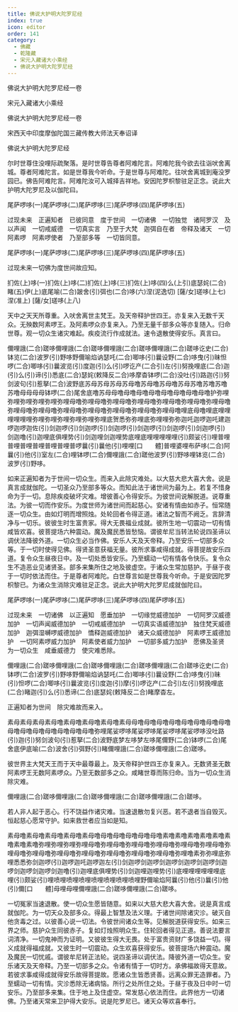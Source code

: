 ```yaml
---
title: 佛说大护明大陀罗尼经
index: true
icon: editor
order: 141
category:
  - 佛藏
  - 乾隆藏
  - 宋元入藏诸大小乘经
  - 佛说大护明大陀罗尼经
---
```


佛说大护明大陀罗尼经一卷  

宋元入藏诸大小乘经  

佛说大护明大陀罗尼经一卷  

宋西天中印度摩伽陀国三藏传教大师法天奉诏译  

佛说大护明大陀罗尼经  

尔时世尊住没哩际疏聚落。是时世尊告尊者阿难陀言。阿难陀我今欲去往诣吠舍离城。尊者阿难陀言。如是世尊我今听命。于是世尊与阿难陀。往吠舍离城到庵没罗园已。佛告阿难陀言。阿难陀汝可入城择吉祥地。安因陀罗枳黎驻足正念。说此大护明大陀罗尼及以伽陀曰。  

尾萨啰哆(一)尾萨啰哆(二)尾萨啰哆(三)尾萨啰哆(四)尾萨啰哆(五)  

过现未来　正遍知者　已彼同意　度于世间　一切诸佛　一切独觉　诸阿罗汉　及以声闻　一切戒威德　一切真实言　乃至于大梵　迦弭自在者　帝释及诸天　一切阿素啰　阿素啰使者　乃至部多等　一切皆同意。  

尾萨啰哆(一)尾萨啰哆(二)尾萨啰哆(三)尾萨啰哆(四)尾萨啰哆(五)  

过现未来一切佛为度世间故应知。  

扪佐(上)哆(一)扪佐(上)哆(二)扪佐(上)哆(三)扪佐(上)哆(四)么(上引)底瑟姹(二合)睹(五)伊(上)底尾喻(二合)跛舍(引)弭也(二合)哆(六)涅(泥逸切) [薩/女]瑳哆(上七)涅(准上) [薩/女]瑳哆(上八)  

天中之天天所尊重。入吠舍离世主梵王。及天帝释护世四王。亦复来入无数千天众。无殃数阿素啰王。及阿素啰众亦复来入。乃至无量千部多众等亦复随入。归命世尊。观一切众生诸灾难起。疾疫流行作成就法。速令退散使得安乐。真言曰。  

儞哩誐(二合)蹉哆儞哩誐(二合)蹉哆儞哩誐(二合)蹉哆儞哩誐(二合)蹉哆讫史(二合)钵览(二合)波罗(引)野哆野儞喻焰讷瑟吒(二合)唧哆(引)曩设野(二合)哆曳(引)昧怛啰(二合)唧哆(引)曩波览(引)度迦(引)么(引)啰讫产(二合引)左(引)努挽哩底(二合)迦(引)么(引)谛(引)悉底(二合)瑟姹(敕降反二合)哆摩杳钵啰(二合)没吐(引)路迦(引)努剑波句(引)惹拏(二合)波野底苏母苏母苏母苏母噜苏母噜苏母噜苏母苏噜苏噜苏噜苏噜母母母母钵啰(二合)尾舍底噜苏母母噜母噜母噜母噜母噜母噜母噜母噜护弥哩弥哩弥哩弥哩弥哩弥哩母噜弥哩母噜弥哩母噜弥哩母噜弥哩母噜弥哩母噜弥哩母噜弥哩母噜弥哩母噜弥哩母噜弥哩母噜弥哩母噜弥哩母噜弥哩母噜哩底母噜哩底哩哩哩哩哩哩弥哩弥哩弥哩弥哩弥哩弥哩底贺悉弥弥哩底弥哩哩弥弥迦吒迦啰迦吒建迦啰迦啰迦佐(引)剑迦啰(引)剑迦啰(引)剑迦啰(引)剑迦啰(引)剑迦啰(引)剑迦啰(引)剑迦噜(引)迦哩底俱哩势(引)剑迦哩剑迦哩势底哩底哩哩哩哩哩(引)颇娑(引)哩普哩普哩普哩普哩普哩普哩普啰曩(引)曩他(引)哩哩[口　　體]普哩婆哩布萨哆(二合)阿曩(引)他(引)室左(二合)哩钵啰(二合)儞哩誐(二合)蹉他波罗(引)野哆哩钵览(二合)波罗(引)野哆。  

如来正遍知者为于世间一切众生。而来入此除灾难处。以大慈大悲大喜大舍。说是真言成就伽陀。一切圣众乃至部多等众。而知此法于诸世间为最为上。若复不惜身命为于一切。息除疾疫破坏灾难。增彼善心令得安乐。为彼世间说解脱道。说尊重法。为彼一切而作安乐。为度世师为诸世间而起慈心。安诸有情由如赤子。恒常随逐一切众生。由如灯明而增照烛。处轮回者令得正道。诸法之智而不阙乏。言辞清净与一切乐。彼彼生时生富贵家。得大无畏福业成就。彼所生地一切震动一切有情咸皆欢喜。彼菩提场六种震动。魔及魔民悉皆愁恼。谓彼牟尼当转法轮说四圣谛以调伏法降彼外道。一切众生必当作佛。安乐人天及天帝释。乃至安乐一切部多众等。于一切时使得见佛。得贤圣意获福无量。彼所求事咸得成就。得菩提故安乐四道。复令众生昼夜日中。及一切处悉皆安乐。乃至蠕动一切有情各令快乐。复令众生不造恶业见诸贤圣。部多来集所住之地及彼虚空。于诸众生常加慈护。于昼于夜于一切时依法而住。于是尊者阿难陀。白世尊言如是世尊我今听命。于是安因陀罗枳黎已。为诸众生消除灾难驻足正念。说此大护明大陀罗尼成就伽陀曰。  

尾萨啰哆(一)尾萨啰哆(二)尾萨啰哆(三)尾萨啰哆(四)尾萨啰哆(五)  

过现未来　一切诸佛　以正遍知　愿垂加护　一切缘觉威德加护　一切阿罗汉威德加护　一切声闻威德加护　一切戒威德加护　一切真实语威德加护　独住梵天威德加护　迦弭湿嚩啰威德加护　憍释迦威德加护　诸天众威德加护　阿素啰王威德加护　一切阿素啰威力加护　阿素使者威力加护　一切部多威力加护　愿佛及圣贤　为一切众生　咸垂威德力　使灾难悉除。  

儞哩誐(二合)蹉哆儞哩誐(二合)蹉哆儞哩誐(二合)蹉哆儞哩誐(二合)蹉哆讫史(二合)钵啰(二合)波罗(引)野哆野儞喻焰讷瑟吒(二合)唧哆(引)曩设野(二合)哆曳(引)昧(引)怛啰(二合)唧哆(引)曩波览(引)度迦(引)摩(引)啰讫产(二合引)左(引)努挽哩底(二合)睹迦(引)么(引)悉谛(二合)底瑟姹(敕降反二合)睹摩杳左。  

正遍知者为世间　除灾难故而来入。  

素母素母素母素母噜素母噜素母噜素母噜素母母噜母噜母噜母噜母噜母噜母噜母噜母噜母噜母噜母噜母噜母噜母噜弥哩尾娑啰哆尾娑啰哆尾娑啰哆尾娑啰哆没吐路(引)迦(引)努剑波句(引)惹拏(二合)波野底梦左哆梦左哆尾儞野(二合)钵啰(二合)尾舍底伊底喻(二合)波舍(引)弭野(引)睹儞哩誐(二合)蹉哆儞哩誐(二合)蹉哆。  

彼世界主大梵天王而于天中最尊最上。及天帝释护世四王亦复来入。无数贤圣无数阿素啰王无数阿素啰众。乃至无数部多之众。咸睹世尊而陈归命。当为一切众生消除灾难。  

儞哩誐(二合)蹉哆儞哩誐(二合)蹉哆儞哩誐(二合)蹉哆儞哩誐(二合)蹉哆。  

若人非人起于恶心。行不饶益作诸灾难。当速退散勿复兴恶。若不退者当自毁灭。恒起慈心愿常守护。如来救世者应当如是知。  

素母噜素母噜素母噜素母噜素母噜母噜母噜母噜母噜母噜素噜素噜素噜素噜素噜素噜素噜素噜弥哩弥哩弥哩弥哩母噜弥哩母噜弥哩母噜弥哩母噜弥哩母噜弥哩母噜弥哩母噜弥哩母噜弥哩母噜弥哩母噜弥哩母噜弥哩母噜弥哩母噜弥哩噜素弥弥哩底弥哩悉悉弥剑迦啰(引)迦啰迦吒迦啰迦左(引)剑迦啰剑迦啰剑迦啰剑迦啰剑迦啰剑迦啰剑迦啰剑迦啰剑迦噜(引)迦哩底俱哩势(引)剑迦哩迦哩势(引)底哩哩哩哩哩哩底哩(引)颇娑(引)哩喷哩喷哩喷哩喷哩喷哩喷哩喷哩野儞喻焰阿曩(引)他(引)曩(引)他(引)儞[口　　體]母哩母哩儞哩誐(二合)蹉哆儞哩誐(二合)蹉哆。  

一切冤家当速退散。使一切众生愿皆随意。如来以大慈大悲大喜大舍。说是真言成就伽陀。为一切天众及部多众。得最上智慧及法义理。于诸世间除诸灾沴。破灭自他贪毒之过。以彼善心说一切法。令彼世间诸众生等。见解脱道获得安乐。如来三界之师。慈护众生同彼赤子。复如灯烛照明众生。住轮回者得见正道。善说法要言词清净。一切鬼神而为证明。又彼彼生得大无畏。处于富贵资财广多饶益一切。得义成就得福成就。又彼生时一切震动。众生欢喜获得安乐。彼菩提场六种震动。魔及魔民一切忧戚。谓彼牟尼转正法轮。说四圣谛以调伏法。降彼外道一切众生。安乐诸天及天帝释。乃至一切部多之众。令诸有情于一切时方。承佛福故得天意故。若彼求事咸得成就得安乐故得菩提故。愿诸众生皆悉贤善。远离众罪无造罪者。乃至蠕动一切有情。灾沴悉除无诸病恼。所行之处所住之处。于昼于夜及日中时一切安乐。乃至部多来集。住于地上及住虚空。常发慈心依法而住。此界他方一切诸佛。乃至诸天常来卫护得大安乐。说是陀罗尼已。诸天众等欢喜奉行。  
